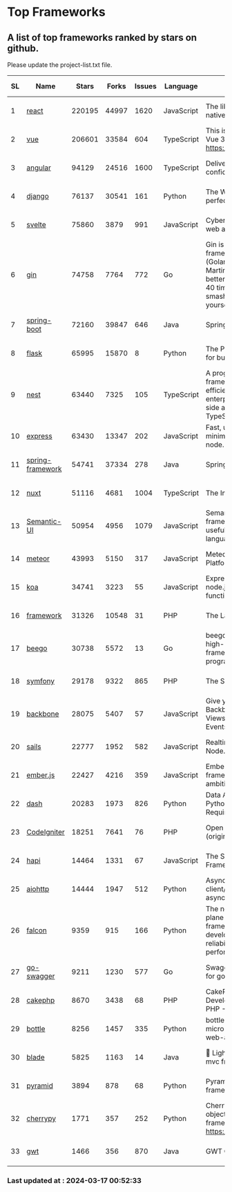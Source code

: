 # Top Frameworks
## A list of top frameworks ranked by stars on github.  
Please update the project-list.txt file.

| SL| Name  | Stars| Forks| Issues | Language | Description | Last Commit |
| --| ------| -----| ---- | ------ | -------- | ----------- | ----------- |
| 1 | [react](https://github.com/facebook/react) | 220195 | 44997 | 1620 | JavaScript | The library for web and native user interfaces. | 2024-03-16 19:39:37 |
| 2 | [vue](https://github.com/vuejs/vue) | 206601 | 33584 | 604 | TypeScript | This is the repo for Vue 2. For Vue 3, go to https://github.com/vuejs/core | 2023-12-31 13:23:55 |
| 3 | [angular](https://github.com/angular/angular) | 94129 | 24516 | 1600 | TypeScript | Deliver web apps with confidence 🚀 | 2024-03-17 00:41:30 |
| 4 | [django](https://github.com/django/django) | 76137 | 30541 | 161 | Python | The Web framework for perfectionists with deadlines. | 2024-03-16 10:50:59 |
| 5 | [svelte](https://github.com/sveltejs/svelte) | 75860 | 3879 | 991 | JavaScript | Cybernetically enhanced web apps | 2024-03-16 18:47:43 |
| 6 | [gin](https://github.com/gin-gonic/gin) | 74758 | 7764 | 772 | Go | Gin is a HTTP web framework written in Go (Golang). It features a Martini-like API with much better performance -- up to 40 times faster. If you need smashing performance, get yourself some Gin. | 2024-03-14 03:22:54 |
| 7 | [spring-boot](https://github.com/spring-projects/spring-boot) | 72160 | 39847 | 646 | Java | Spring Boot | 2024-03-15 17:08:02 |
| 8 | [flask](https://github.com/pallets/flask) | 65995 | 15870 | 8 | Python | The Python micro framework for building web applications. | 2024-02-12 20:50:45 |
| 9 | [nest](https://github.com/nestjs/nest) | 63440 | 7325 | 105 | TypeScript | A progressive Node.js framework for building efficient, scalable, and enterprise-grade server-side applications with TypeScript/JavaScript 🚀 | 2024-03-13 08:39:47 |
| 10 | [express](https://github.com/expressjs/express) | 63430 | 13347 | 202 | JavaScript | Fast, unopinionated, minimalist web framework for node. | 2024-03-16 17:57:42 |
| 11 | [spring-framework](https://github.com/spring-projects/spring-framework) | 54741 | 37334 | 278 | Java | Spring Framework | 2024-03-16 22:24:51 |
| 12 | [nuxt](https://github.com/nuxt/nuxt) | 51116 | 4681 | 1004 | TypeScript | The Intuitive Vue Framework. | 2024-03-17 00:21:43 |
| 13 | [Semantic-UI](https://github.com/Semantic-Org/Semantic-UI) | 50954 | 4956 | 1079 | JavaScript | Semantic is a UI component framework based around useful principles from natural language. | 2023-01-11 17:05:32 |
| 14 | [meteor](https://github.com/meteor/meteor) | 43993 | 5150 | 317 | JavaScript | Meteor, the JavaScript App Platform | 2024-03-12 19:15:12 |
| 15 | [koa](https://github.com/koajs/koa) | 34741 | 3223 | 55 | JavaScript | Expressive middleware for node.js using ES2017 async functions | 2024-03-15 07:19:01 |
| 16 | [framework](https://github.com/laravel/framework) | 31326 | 10548 | 31 | PHP | The Laravel Framework. | 2024-03-15 23:20:04 |
| 17 | [beego](https://github.com/beego/beego) | 30738 | 5572 | 13 | Go | beego is an open-source, high-performance web framework for the Go programming language. | 2024-03-12 15:40:09 |
| 18 | [symfony](https://github.com/symfony/symfony) | 29178 | 9322 | 865 | PHP | The Symfony PHP framework | 2024-03-15 19:10:42 |
| 19 | [backbone](https://github.com/jashkenas/backbone) | 28075 | 5407 | 57 | JavaScript | Give your JS App some Backbone with Models, Views, Collections, and Events | 2024-03-06 23:22:47 |
| 20 | [sails](https://github.com/balderdashy/sails) | 22777 | 1952 | 582 | JavaScript | Realtime MVC Framework for Node.js | 2024-03-15 15:42:52 |
| 21 | [ember.js](https://github.com/emberjs/ember.js) | 22427 | 4216 | 359 | JavaScript | Ember.js - A JavaScript framework for creating ambitious web applications | 2024-03-12 03:30:09 |
| 22 | [dash](https://github.com/plotly/dash) | 20283 | 1973 | 826 | Python | Data Apps & Dashboards for Python. No JavaScript Required. | 2024-03-08 14:23:14 |
| 23 | [CodeIgniter](https://github.com/bcit-ci/CodeIgniter) | 18251 | 7641 | 76 | PHP | Open Source PHP Framework (originally from EllisLab) | 2024-02-10 21:52:04 |
| 24 | [hapi](https://github.com/hapijs/hapi) | 14464 | 1331 | 67 | JavaScript | The Simple, Secure Framework Developers Trust | 2024-03-13 15:09:25 |
| 25 | [aiohttp](https://github.com/aio-libs/aiohttp) | 14444 | 1947 | 512 | Python | Asynchronous HTTP client/server framework for asyncio and Python | 2024-03-12 10:34:39 |
| 26 | [falcon](https://github.com/falconry/falcon) | 9359 | 915 | 166 | Python | The no-magic web data plane API and microservices framework for Python developers, with a focus on reliability, correctness, and performance at scale. | 2024-03-02 13:22:28 |
| 27 | [go-swagger](https://github.com/go-swagger/go-swagger) | 9211 | 1230 | 577 | Go | Swagger 2.0 implementation for go | 2024-03-10 11:43:03 |
| 28 | [cakephp](https://github.com/cakephp/cakephp) | 8670 | 3438 | 68 | PHP | CakePHP: The Rapid Development Framework for PHP - Official Repository | 2024-03-16 07:52:56 |
| 29 | [bottle](https://github.com/bottlepy/bottle) | 8256 | 1457 | 335 | Python | bottle.py is a fast and simple micro-framework for python web-applications. | 2024-01-03 22:31:48 |
| 30 | [blade](https://github.com/lets-blade/blade) | 5825 | 1163 | 14 | Java | :rocket: Lightning fast and elegant mvc framework for Java8 | 2023-06-16 05:18:49 |
| 31 | [pyramid](https://github.com/Pylons/pyramid) | 3894 | 878 | 68 | Python | Pyramid - A Python web framework | 2024-03-03 23:38:59 |
| 32 | [cherrypy](https://github.com/cherrypy/cherrypy) | 1771 | 357 | 252 | Python | CherryPy is a pythonic, object-oriented HTTP framework.      https://cherrypy.dev | 2024-02-25 03:28:13 |
| 33 | [gwt](https://github.com/gwtproject/gwt) | 1466 | 356 | 870 | Java | GWT Open Source Project | 2024-02-14 15:40:02 |

### Last updated at : 2024-03-17 00:52:33
